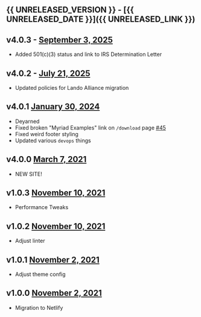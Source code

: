 ## {{ UNRELEASED_VERSION }} - [{{ UNRELEASED_DATE }}]({{ UNRELEASED_LINK }})

## v4.0.3 - [September 3, 2025](https://github.com/lando/website/releases/tag/v4.0.3)

* Added 501(c)(3) status and link to IRS Determination Letter

## v4.0.2 - [July 21, 2025](https://github.com/lando/website/releases/tag/v4.0.2)

* Updated policies for Lando Alliance migration

## v4.0.1 [January 30, 2024](https://github.com/lando/website/releases/tag/v4.0.1)

* Deyarned
* Fixed broken "Myriad Examples" link on `/download` page [#45](https://github.com/lando/website/issues/45)
* Fixed weird footer styling
* Updated various `devops` things

## v4.0.0 [March 7, 2021](https://github.com/lando/website/releases/tag/v4.0.0)

* NEW SITE!

## v1.0.3 [November 10, 2021](https://github.com/lando/website/releases/tag/v1.0.3)

* Performance Tweaks

## v1.0.2 [November 10, 2021](https://github.com/lando/website/releases/tag/v1.0.2)

* Adjust linter

## v1.0.1 [November 2, 2021](https://github.com/lando/website/releases/tag/v1.0.1)

* Adjust theme config

## v1.0.0 [November 2, 2021](https://github.com/lando/website/releases/tag/v1.0.0)

* Migration to Netlify

